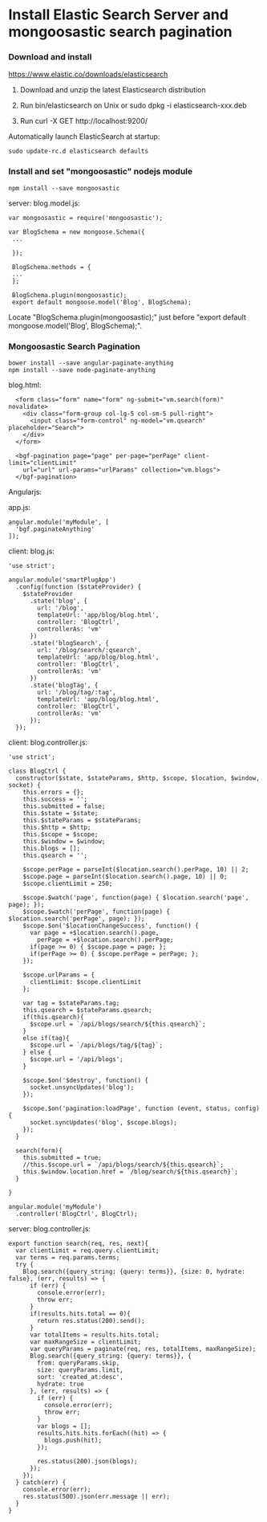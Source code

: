 # Install Elastic Search Server and mongoosastic search pagination

### Download and install

https://www.elastic.co/downloads/elasticsearch

1. Download and unzip the latest Elasticsearch distribution

2. Run bin/elasticsearch on Unix or sudo dpkg -i elasticsearch-xxx.deb 

3. Run curl -X GET http://localhost:9200/

Automatically launch ElasticSearch at startup:
```
sudo update-rc.d elasticsearch defaults
```

### Install and set "mongoosastic" nodejs module

```
npm install --save mongoosastic
```

server: blog.model.js:
```
var mongoosastic = require('mongoosastic');

var BlogSchema = new mongoose.Schema({
 ...
 
 });

 BlogSchema.methods = {
 ...
 };
 
 BlogSchema.plugin(mongoosastic);
 export default mongoose.model('Blog', BlogSchema);

 ```
 
 Locate "BlogSchema.plugin(mongoosastic);" just before "export default mongoose.model('Blog', BlogSchema);".




### Mongoosastic Search Pagination

```
bower install --save angular-paginate-anything
npm install --save node-paginate-anything
```

blog.html:
```
  <form class="form" name="form" ng-submit="vm.search(form)" novalidate>
    <div class="form-group col-lg-5 col-sm-5 pull-right">
      <input class="form-control" ng-model="vm.qsearch" placeholder="Search">
    </div>
  </form>

  <bgf-pagination page="page" per-page="perPage" client-limit="clientLimit"
    url="url" url-params="urlParams" collection="vm.blogs">
  </bgf-pagination>

```

Angularjs:

app.js:
```
angular.module('myModule', [
  'bgf.paginateAnything'
]);
```

client: blog.js:
```
'use strict';

angular.module('smartPlugApp')
  .config(function ($stateProvider) {
    $stateProvider
      .state('blog', {
        url: '/blog',
        templateUrl: 'app/blog/blog.html',
        controller: 'BlogCtrl',
        controllerAs: 'vm'
      })
      .state('blogSearch', {
        url: '/blog/search/:qsearch',
        templateUrl: 'app/blog/blog.html',
        controller: 'BlogCtrl',
        controllerAs: 'vm'
      })
      .state('blogTag', {
        url: '/blog/tag/:tag',
        templateUrl: 'app/blog/blog.html',
        controller: 'BlogCtrl',
        controllerAs: 'vm'
      });
  });
```


client: blog.controller.js:
```
'use strict';

class BlogCtrl {
  constructor($state, $stateParams, $http, $scope, $location, $window, socket) {
    this.errors = {};
    this.success = '';
    this.submitted = false;
    this.$state = $state;
    this.$stateParams = $stateParams;
    this.$http = $http;
    this.$scope = $scope;
    this.$window = $window;
    this.blogs = [];
    this.qsearch = '';

    $scope.perPage = parseInt($location.search().perPage, 10) || 2;
    $scope.page = parseInt($location.search().page, 10) || 0;
    $scope.clientLimit = 250;

    $scope.$watch('page', function(page) { $location.search('page', page); });
    $scope.$watch('perPage', function(page) { $location.search('perPage', page); });
    $scope.$on('$locationChangeSuccess', function() {
      var page = +$location.search().page,
        perPage = +$location.search().perPage;
      if(page >= 0) { $scope.page = page; };
      if(perPage >= 0) { $scope.perPage = perPage; };
    });

    $scope.urlParams = {
      clientLimit: $scope.clientLimit
    };

    var tag = $stateParams.tag;
    this.qsearch = $stateParams.qsearch;
    if(this.qsearch){
      $scope.url = `/api/blogs/search/${this.qsearch}`;
    }
    else if(tag){
      $scope.url = `/api/blogs/tag/${tag}`;
    } else {
      $scope.url = '/api/blogs';
    }

    $scope.$on('$destroy', function() {
      socket.unsyncUpdates('blog');
    });

    $scope.$on('pagination:loadPage', function (event, status, config) {
      socket.syncUpdates('blog', $scope.blogs);
    });
  }

  search(form){
    this.submitted = true;
    //this.$scope.url = `/api/blogs/search/${this.qsearch}`;
    this.$window.location.href = `/blog/search/${this.qsearch}`;
  }

}

angular.module('myModule')
  .controller('BlogCtrl', BlogCtrl);
```

server: blog.controller.js:
```
export function search(req, res, next){
  var clientLimit = req.query.clientLimit;
  var terms = req.params.terms;
  try {
    Blog.search({query_string: {query: terms}}, {size: 0, hydrate: false}, (err, results) => {
      if (err) {
        console.error(err);
        throw err;
      }
      if(results.hits.total == 0){
        return res.status(200).send();
      }
      var totalItems = results.hits.total;
      var maxRangeSize = clientLimit;
      var queryParams = paginate(req, res, totalItems, maxRangeSize);
      Blog.search({query_string: {query: terms}}, {
        from: queryParams.skip,
        size: queryParams.limit,
        sort: 'created_at:desc',
        hydrate: true
      }, (err, results) => {
        if (err) {
          console.error(err);
          throw err;
        }
        var blogs = [];
        results.hits.hits.forEach((hit) => {
          blogs.push(hit);
        });

        res.status(200).json(blogs);
      });
    });
  } catch(err) {
    console.error(err);
    res.status(500).json(err.message || err);
  }
}
```
  
  
